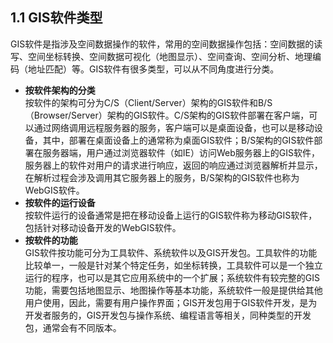 ## 1.1 GIS软件类型
GIS软件是指涉及空间数据操作的软件，常用的空间数据操作包括：空间数据的读写、空间坐标转换、空间数据可视化（地图显示）、空间查询、空间分析、地理编码（地址匹配）等。GIS软件有很多类型，可以从不同角度进行分类。
- **按软件架构的分类**  
按软件的架构可分为C/S（Client/Server）架构的GIS软件和B/S（Browser/Server）架构的GIS软件。C/S架构的GIS软件部署在客户端，可以通过网络调用远程服务器的服务，客户端可以是桌面设备，也可以是移动设备，其中，部署在桌面设备上的通常称为桌面GIS软件；B/S架构的GIS软件部署在服务器端，用户通过浏览器软件（如IE）访问Web服务器上的GIS软件，服务器上的软件对用户的请求进行响应，返回的响应通过浏览器解析并显示，在解析过程会涉及调用其它服务器上的服务，B/S架构的GIS软件也称为WebGIS软件。
- **按软件的运行设备**  
按软件运行的设备通常是把在移动设备上运行的GIS软件称为移动GIS软件，包括针对移动设备开发的WebGIS软件。
- **按软件的功能**  
GIS软件按功能可分为工具软件、系统软件以及GIS开发包。工具软件的功能比较单一，一般是针对某个特定任务，如坐标转换，工具软件可以是一个独立运行的程序，也可以是其它应用系统中的一个扩展；系统软件有较完整的GIS功能，需要包括地图显示、地图操作等基本功能，系统软件一般是提供给其他用户使用，因此，需要有用户操作界面；GIS开发包用于GIS软件开发，是为开发者服务的，GIS开发包与操作系统、编程语言等相关，同种类型的开发包，通常会有不同版本。
